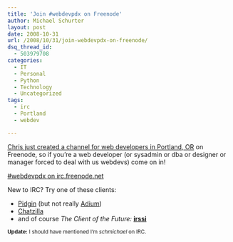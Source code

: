 ```yaml
---
title: 'Join #webdevpdx on Freenode'
author: Michael Schurter
layout: post
date: 2008-10-31
url: /2008/10/31/join-webdevpdx-on-freenode/
dsq_thread_id:
  - 503979708
categories:
  - IT
  - Personal
  - Python
  - Technology
  - Uncategorized
tags:
  - irc
  - Portland
  - webdev

---
```

[Chris just created a channel for web developers in Portland, OR][1] on Freenode, so if you&#8217;re a web developer (or sysadmin or dba or designer or manager forced to deal with us webdevs) come on in!

[#webdevpdx on irc.freenode.net][2]

New to IRC? Try one of these clients:

  * [Pidgin][3] (but not really [Adium][4])
  * [Chatzilla][5]
  * and of course _The Client of the Future:_ **[irssi][6]**

<small><strong>Update:</strong> I should have mentioned I&#8217;m <em>schmichael</em> on IRC.</small>

 [1]: http://twitter.com/chrispitzer/status/983462380
 [2]: irc://irc.freenode.net/webdevpdx
 [3]: http://pidgin.im/
 [4]: http://trac.adiumx.com/wiki/InternetRelayChat
 [5]: https://addons.mozilla.org/en-US/firefox/addon/16
 [6]: http://www.irssi.org